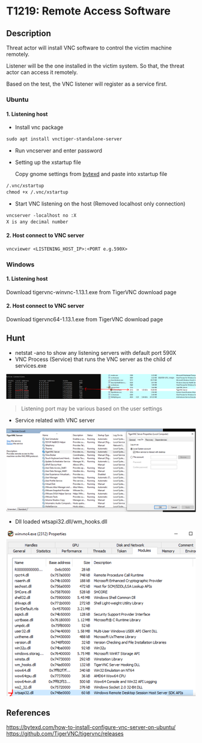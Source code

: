 # T1219: Remote Access Software

## Description

Threat actor will install VNC software to control the victim machine remotely.

Listener will be the one installed in the victim system. So that, the threat actor can access it remotely.

Based on the test, the VNC listener will register as a service first.

### Ubuntu

#### 1. Listening host

- Install vnc package

```txt
sudo apt install vnctiger-standalone-server
```

- Run vncserver and enter password

- Setting up the xstartup file

  Copy gnome settings from [bytexd](https://bytexd.com/how-to-install-configure-vnc-server-on-ubuntu/) and paste into xstartup file

```txt
/.vnc/xstartup
chmod +x /.vnc/xstartup
```

- Start VNC listening on the host (Removed localhost only connection)

```txt
vncserver -localhost no :X
X is any decimal number
```

#### 2. Host connect to VNC server

```txt
vncviewer <LISTENING_HOST_IP>:<PORT e.g.590X>
```

### Windows

#### 1. Listening host

Download tigervnc-winvnc-1.13.1.exe from TigerVNC download page

#### 2. Host connect to VNC server

Download tigervnc64-1.13.1.exe from TigerVNC download page

## Hunt

- netstat -ano to show any listening servers with default port 590X
- VNC Process (Service) that runs the VNC server as the child of services.exe

![Alt text](./Image_T1219/vnc_netstat_proc.PNG)

> Listening port may be various based on the user settings

- Service related with VNC server

![Alt text](vnc_service_settings.PNG)

- Dll loaded wtsapi32.dll/wm_hooks.dll

![Alt text](vnc_dll.PNG)
  
## References

<https://bytexd.com/how-to-install-configure-vnc-server-on-ubuntu/>
<https://github.com/TigerVNC/tigervnc/releases>

